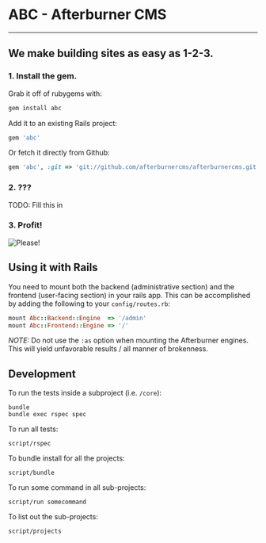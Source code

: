 # ABC - Afterburner CMS
------

## We make building sites as easy as 1-2-3.

### 1. Install the gem.

Grab it off of rubygems with:

```ruby
gem install abc
```

Add it to an existing Rails project:

```ruby
gem 'abc'
```

Or fetch it directly from Github:

```ruby
gem 'abc', :git => 'git://github.com/afterburnercms/afterburnercms.git'
```

### 2. ???

TODO: Fill this in

### 3. Profit!

![Please!](http://i2.kym-cdn.com/photos/images/newsfeed/000/264/200/acb.jpg)

## Using it with Rails
You need to mount both the backend (administrative section) and the frontend (user-facing section) in your rails app.  This can be accomplished by adding the following to your `config/routes.rb`:

```ruby
mount Abc::Backend::Engine  => '/admin'
mount Abc::Frontend::Engine => '/'
```

*NOTE:* Do not use the `:as` option when mounting the Afterburner engines.  This will yield unfavorable results / all manner of brokenness.


## Development
To run the tests inside a subproject (i.e. `/core`):

```shell
bundle
bundle exec rspec spec
```

To run all tests:

```shell
script/rspec
```

To bundle install for all the projects:
```shell
script/bundle
```

To run some command in all sub-projects:
```shell
script/run somecommand
```

To list out the sub-projects:
```shell
script/projects
```
